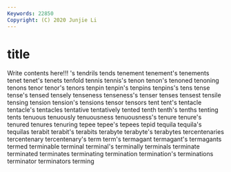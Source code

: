 ```yaml
---
Keywords: 22850
Copyright: (C) 2020 Junjie Li
---
```


# title

Write contents here!!!
's 
tendrils 
tends 
tenement 
tenement's 
tenements 
tenet 
tenet's 
tenets
tenfold 
tennis 
tennis's 
tenon 
tenon's 
tenoned 
tenoning 
tenons 
tenor 
tenor's
tenors 
tenpin 
tenpin's 
tenpins 
tenpins's 
tens 
tense 
tense's 
tensed 
tensely
tenseness 
tenseness's 
tenser 
tenses 
tensest 
tensile 
tensing 
tension 
tension's 
tensions
tensor 
tensors 
tent 
tent's 
tentacle 
tentacle's 
tentacles 
tentative 
tentatively 
tented
tenth 
tenth's 
tenths 
tenting 
tents 
tenuous 
tenuously 
tenuousness 
tenuousness's 
tenure
tenure's 
tenured 
tenures 
tenuring 
tepee 
tepee's 
tepees 
tepid 
tequila 
tequila's
tequilas 
terabit 
terabit's 
terabits 
terabyte 
terabyte's 
terabytes 
tercentenaries 
tercentenary 
tercentenary's
term 
term's 
termagant 
termagant's 
termagants 
termed 
terminable 
terminal 
terminal's 
terminally
terminals 
terminate 
terminated 
terminates 
terminating 
termination 
termination's 
terminations 
terminator 
terminators
terming 

